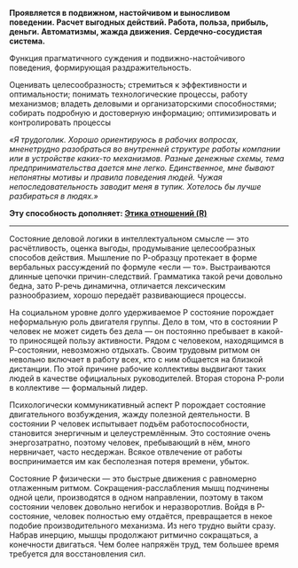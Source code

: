 **Проявляется в подвижном, настойчивом и выносливом поведении. Расчет выгодных действий. Работа, польза, прибыль, деньги. Автоматизмы, жажда движения. Сердечно-сосудистая система.**

Функция прагматичного суждения и подвижно-настойчивого поведения, формирующая раздражительность.  
  
Оценивать целесообразность; стремиться к эффективности и оптимальности; понимать технологические процессы, работу механизмов; владеть деловыми и организаторскими способностями; собирать подробную и достоверную информацию; оптимизировать и контролировать процессы  
  
*«Я трудоголик. Хорошо ориентируюсь в рабочих вопросах, мненетрудно разобраться во внутренней структуре работы компании или в устройстве каких-то механизмов. Разные денежные схемы, тема предпринимательства дается мне легко. Единственное, мне бывают непонятны мотивы и правила поведения людей. Чужая непоследовательность заводит меня в тупик. Хотелось бы лучше разбираться в людях.»*

**Эту способность дополняет: [Этика отношений (R)](Психология/Соционика/Функции/Этика%20отношений%20(R).md)**

---

Состояние деловой логики в интеллектуальном смысле — это расчётливость, оценка выгоды, продумывание целесообразных способов действия. Мышление по Р-образцу протекает в форме вербальных рассуждений по формуле «если — то». Выстраиваются длинные цепочки причин-следствий. Грамматика такой речи довольно бедна, зато Р-речь динамична, отличается лексическим разнообразием, хорошо передаёт развивающиеся процессы.

На социальном уровне долго удерживаемое P состояние порождает неформальную роль двигателя группы. Дело в том, что в состоянии P человек не может сидеть без дела — он постоянно пребывает в какой-то приносящей пользу активности. Рядом с человеком, находящимся в Р-состоянии, невозможно отдыхать. Своим трудовым ритмом он невольно включает в работу всех, кто с ним общается на близкой дистанции. По этой причине рабочие коллективы выдвигают таких людей в качестве официальных руководителей. Вторая сторона Р-роли в коллективе — формальный лидер.

Психологически коммуникативный аспект P порождает состояние двигательного возбуждения, жажду полезной деятельности. В состоянии P человек испытывает подъём работоспособности, становится энергичным и целеустремлённым. Это состояние очень энергозатратно, поэтому человек, пребывающий в нём, много нервничает, часто несдержан. Всякое отвлечение от работы воспринимается им как бесполезная потеря времени, убыток.

Состояние P физически — это быстрые движения с равномерно отлаженным ритмом. Сокращения-расслабления мышц подчинены одной цели, производятся в одном направлении, поэтому в таком состоянии человек довольно негибок и неразворотлив. Войдя в Р-состояние, человек полностью ему отдаётся, превращается в некое подобие производительного механизма. Из него трудно выйти сразу. Набрав инерцию, мышцы продолжают ритмично сокращаться, а конечности двигаться. Чем более напряжён труд, тем большее время требуется для восстановления сил.
